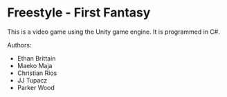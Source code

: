 # Freestyle - First Fantasy

This is a video game using the Unity game engine. It is programmed in C#.

Authors:
- Ethan Brittain
- Maeko Maja
- Christian Rios
- JJ Tupacz
- Parker Wood